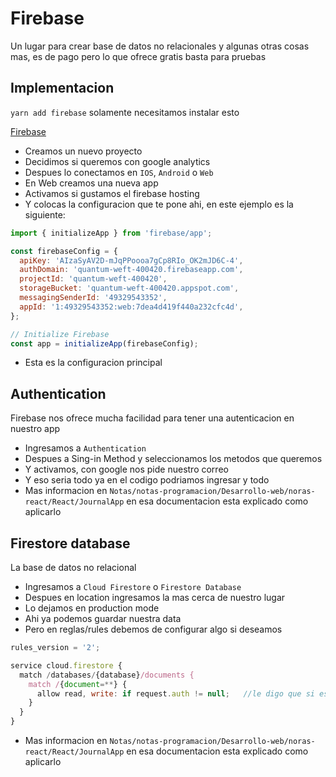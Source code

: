 # Firebase

Un lugar para crear base de datos no relacionales y algunas otras cosas mas, es de pago pero lo que ofrece gratis basta para pruebas

## Implementacion

`yarn add firebase` solamente necesitamos instalar esto

[Firebase](https://firebase.google.com/)

- Creamos un nuevo proyecto
- Decidimos si queremos con google analytics
- Despues lo conectamos en `IOS`, `Android` o `Web`
- En Web creamos una nueva app
- Activamos si gustamos el firebase hosting
- Y colocas la configuracion que te pone ahi, en este ejemplo es la siguiente:

```js
import { initializeApp } from 'firebase/app';

const firebaseConfig = {
  apiKey: 'AIzaSyAV2D-mJqPPoooa7gCp8RIo_OK2mJD6C-4',
  authDomain: 'quantum-weft-400420.firebaseapp.com',
  projectId: 'quantum-weft-400420',
  storageBucket: 'quantum-weft-400420.appspot.com',
  messagingSenderId: '49329543352',
  appId: '1:49329543352:web:7dea4d419f440a232cfc4d',
};

// Initialize Firebase
const app = initializeApp(firebaseConfig);
```

- Esta es la configuracion principal

## Authentication

Firebase nos ofrece mucha facilidad para tener una autenticacion en nuestro app

- Ingresamos a `Authentication`
- Despues a Sing-in Method y seleccionamos los metodos que queremos
- Y activamos, con google nos pide nuestro correo
- Y eso seria todo ya en el codigo podriamos ingresar y todo
- Mas informacion en `Notas/notas-programacion/Desarrollo-web/noras-react/React/JournalApp` en esa documentacion esta explicado como aplicarlo

## Firestore database

La base de datos no relacional

- Ingresamos a `Cloud Firestore` o `Firestore Database`
- Despues en location ingresamos la mas cerca de nuestro lugar
- Lo dejamos en production mode
- Ahi ya podemos guardar nuestra data
- Pero en reglas/rules debemos de configurar algo si deseamos

```js
rules_version = '2';

service cloud.firestore {
  match /databases/{database}/documents {
    match /{document=**} {
      allow read, write: if request.auth != null;	//le digo que si esta auth me deje agregar a mi firestore
    }
  }
}
```

- Mas informacion en `Notas/notas-programacion/Desarrollo-web/noras-react/React/JournalApp` en esa documentacion esta explicado como aplicarlo
